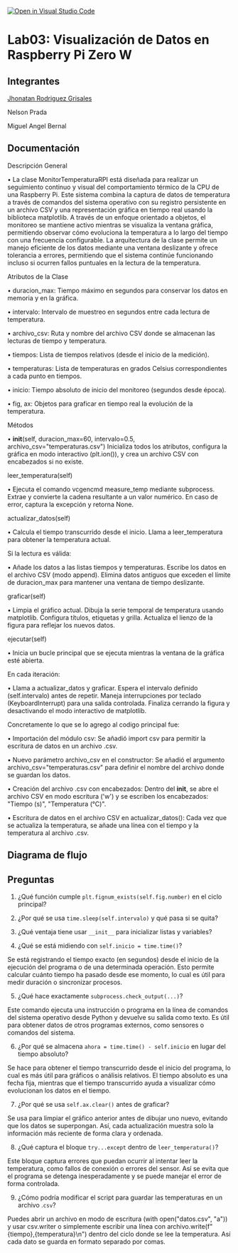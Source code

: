 [![Open in Visual Studio Code](https://classroom.github.com/assets/open-in-vscode-2e0aaae1b6195c2367325f4f02e2d04e9abb55f0b24a779b69b11b9e10269abc.svg)](https://classroom.github.com/online_ide?assignment_repo_id=19144195&assignment_repo_type=AssignmentRepo)
# Lab03: Visualización de Datos en Raspberry Pi Zero W

## Integrantes
[Jhonatan Rodriguez Grisales](https://github.com/Jhonatan-3011)

Nelson Prada

Miguel Angel Bernal 

## Documentación
 Descripción General

• La clase MonitorTemperaturaRPI está diseñada para realizar un seguimiento continuo y visual del comportamiento térmico de la CPU de una Raspberry Pi. Este sistema combina la captura de datos de temperatura a través de comandos del sistema operativo con su registro persistente en un archivo CSV y una representación gráfica en tiempo real usando la biblioteca matplotlib. A través de un enfoque orientado a objetos, el monitoreo se mantiene activo mientras se visualiza la ventana gráfica, permitiendo observar cómo evoluciona la temperatura a lo largo del tiempo con una frecuencia configurable. La arquitectura de la clase permite un manejo eficiente de los datos mediante una ventana deslizante y ofrece tolerancia a errores, permitiendo que el sistema continúe funcionando incluso si ocurren fallos puntuales en la lectura de la temperatura.

Atributos de la Clase

• duracion_max:
Tiempo máximo en segundos para conservar los datos en memoria y en la gráfica.

• intervalo:
Intervalo de muestreo en segundos entre cada lectura de temperatura.

• archivo_csv:
Ruta y nombre del archivo CSV donde se almacenan las lecturas de tiempo y temperatura.

• tiempos:
Lista de tiempos relativos (desde el inicio de la medición).

• temperaturas:
Lista de temperaturas en grados Celsius correspondientes a cada punto en tiempos.

• inicio:
Tiempo absoluto de inicio del monitoreo (segundos desde época).

• fig, ax:
Objetos para graficar en tiempo real la evolución de la temperatura.

Métodos

• __init__(self, duracion_max=60, intervalo=0.5, archivo_csv="temperaturas.csv")
Inicializa todos los atributos, configura la gráfica en modo interactivo (plt.ion()), y crea un archivo CSV con encabezados si no existe.


leer_temperatura(self)

• Ejecuta el comando vcgencmd measure_temp mediante subprocess.
Extrae y convierte la cadena resultante a un valor numérico.
En caso de error, captura la excepción y retorna None.


actualizar_datos(self)

• Calcula el tiempo transcurrido desde el inicio.
Llama a leer_temperatura para obtener la temperatura actual.

Si la lectura es válida:

• Añade los datos a las listas tiempos y temperaturas.
Escribe los datos en el archivo CSV (modo append).
Elimina datos antiguos que exceden el límite de duracion_max para mantener una ventana de tiempo deslizante.


graficar(self)

• Limpia el gráfico actual.
Dibuja la serie temporal de temperatura usando matplotlib.
Configura títulos, etiquetas y grilla.
Actualiza el lienzo de la figura para reflejar los nuevos datos.


ejecutar(self)

• Inicia un bucle principal que se ejecuta mientras la ventana de la gráfica esté abierta.

En cada iteración:

• Llama a actualizar_datos y graficar. 
Espera el intervalo definido (self.intervalo) antes de repetir.
Maneja interrupciones por teclado (KeyboardInterrupt) para una salida controlada.
Finaliza cerrando la figura y desactivando el modo interactivo de matplotlib.

Concretamente lo que se lo agrego al codigo principal fue:

• Importación del módulo csv:
Se añadió import csv para permitir la escritura de datos en un archivo .csv.

• Nuevo parámetro archivo_csv en el constructor:
Se añadió el argumento archivo_csv="temperaturas.csv" para definir el nombre del archivo donde se guardan los datos.

• Creación del archivo .csv con encabezados:
Dentro del __init__, se abre el archivo CSV en modo escritura ('w') y se escriben los encabezados: "Tiempo (s)", "Temperatura (°C)".

• Escritura de datos en el archivo CSV en actualizar_datos():
Cada vez que se actualiza la temperatura, se añade una línea con el tiempo y la temperatura al archivo .csv.

## Diagrama de flujo 


## Preguntas

1. ¿Qué función cumple ```plt.fignum_exists(self.fig.number)``` en el ciclo principal?

2. ¿Por qué se usa ```time.sleep(self.intervalo)``` y qué pasa si se quita?

3. ¿Qué ventaja tiene usar ```__init__``` para inicializar listas y variables?

4. ¿Qué se está midiendo con ```self.inicio = time.time()```?

Se está registrando el tiempo exacto (en segundos) desde el inicio de la ejecución del programa o de una determinada operación. Esto permite calcular cuánto tiempo ha pasado desde ese momento, lo cual es útil para medir duración o sincronizar procesos.

5. ¿Qué hace exactamente ```subprocess.check_output(...)```?

Este comando ejecuta una instrucción o programa en la línea de comandos del sistema operativo desde Python y devuelve su salida como texto. Es útil para obtener datos de otros programas externos, como sensores o comandos del sistema.

6. ¿Por qué se almacena ```ahora = time.time() - self.inicio``` en lugar del tiempo absoluto?

Se hace para obtener el tiempo transcurrido desde el inicio del programa, lo cual es más útil para gráficos o análisis relativos. El tiempo absoluto es una fecha fija, mientras que el tiempo transcurrido ayuda a visualizar cómo evolucionan los datos en el tiempo.

7. ¿Por qué se usa ```self.ax.clear()``` antes de graficar?

Se usa para limpiar el gráfico anterior antes de dibujar uno nuevo, evitando que los datos se superpongan. Así, cada actualización muestra solo la información más reciente de forma clara y ordenada.

8. ¿Qué captura el bloque ```try...except``` dentro de ```leer_temperatura()```?

Este bloque captura errores que puedan ocurrir al intentar leer la temperatura, como fallos de conexión o errores del sensor. Así se evita que el programa se detenga inesperadamente y se puede manejar el error de forma controlada.

9. ¿Cómo podría modificar el script para guardar las temperaturas en un archivo .```csv```?

Puedes abrir un archivo en modo de escritura (with open("datos.csv", "a")) y usar csv.writer o simplemente escribir una línea con archivo.write(f"{tiempo},{temperatura}\n") dentro del ciclo donde se lee la temperatura. Así cada dato se guarda en formato separado por comas.